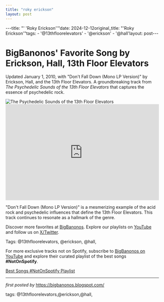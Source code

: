 ```yaml
---
title: "roky erickson"
layout: post
---
```

---title: "' 'Roky Erickson''"date: 2024-12-12original_title: "'Roky Erickson'"tags:  - '@13thfloorelevators'  - '@erickson'  - '@hall'layout: post---<!-- Post Title --><h1 >BigBanonos' Favorite Song by Erickson, Hall, 13th Floor Elevators</h1> <!-- Introductory Text --><p >Updated January 1, 2010, with "Don't Fall Down (Mono LP Version)" by Erickson, Hall, and the 13th Floor Elevators. A groundbreaking track from *The Psychedelic Sounds of the 13th Floor Elevators* that captures the essence of psychedelic rock.</p> <!-- Featured Image --><div > <img src="https://rockandrollgarage.com/wp-content/uploads/2018/03/13th-floor-elevators-2-1280x720.png" alt="The Psychedelic Sounds of the 13th Floor Elevators" /></div> <!-- YouTube Video Embed --><div > <iframe width="100%" height="315" src="https://www.youtube.com/embed/5-xHIBhbHzk" title="13th floor elevators - Don't Fall Down" frameborder="0" allow="accelerometer; autoplay; clipboard-write; encrypted-media; gyroscope; picture-in-picture; web-share" referrerpolicy="strict-origin-when-cross-origin" allowfullscreen></iframe></div> <!-- Song Information --><div > <p>"Don't Fall Down (Mono LP Version)" is a mesmerizing example of the acid rock and psychedelic influences that define the 13th Floor Elevators. This track continues to resonate as a hallmark of the genre.</p></div> <!-- Footer Links --><div > <p>Discover more favorites at <a href="https://bigbanonos.blogspot.com/" target="_blank">BigBanonos</a>. Explore our playlists on <a href="https://www.youtube.com/@BigBanonos" target="_blank">YouTube</a> and follow us on <a href="https://x.com/bigbanonos" target="_blank">X/Twitter</a>.</p></div> <!-- Tags --><p >Tags: @13thfloorelevators, @erickson, @hall,</p><!--Subscribe and Playlist Links--><div>    <p>For more exclusive tracks not on Spotify, subscribe to <a href="https://www.youtube.com/@BigBanonos" target="_blank">BigBanonos on YouTube</a> and explore their curated playlist of the best songs <strong>#NotOnSpotify</strong>.</p>    <p><a href="https://www.youtube.com/playlist?list=PLtuNtuTatqI0kFahUCbtbfenC_ET5O_tr" target="_blank">Best Songs #NotOnSpotify Playlist<br /></a></p></div><hr /><p><em>first posted by</em> <a href="https://bigbanonos.blogspot.com/" rel="noopener" target="_new">https://bigbanonos.blogspot.com/</a></p><p>tags: @13thfloorelevators,@erickson,@hall,</p>